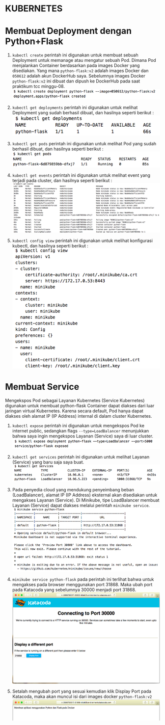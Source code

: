 # KUBERNETES

# Membuat Deployment dengan Python+Flask


1. `kubectl create` perintah ini digunakan untuk membuat sebuah Deployment untuk memanage atau mengatur sebuah Pod.
    Dimana Pod menjalankan Container berdasarkan pada images Docker yang disediakan. Yang mana `python-flask:v2` adalah images Docker dan `050612` adalah akun DockerHub saya. Sebelumnya images Docker `python-flask:v2` ini dibuat dan dipush ke DockerHub pada saat praktikum tcc minggu-08.
    ![](uas/1.png)

2. `kubectl get deployments` perintah ini digunakan untuk melihat Deployment yang sudah berhasil dibuat,
   dan hasilnya seperti berikut :
   ![](uas/2.png)

3. `kubectl get pods` perintah ini digunakan untuk melihat Pod yang sudah berhasil dibuat, dan hasilnya seperti berikut :
   ![](uas/3.png)

4. `kubectl get events` perintah ini digunakan untuk melihat event yang terjadi pada cluster,
   dan hasilnya seperti berikut :
   ![](uas/4.png)

5. `kubectl config view` perintah ini digunakan untuk melihat konfigurasi kubectl, dan hasilnya seperti berikut :
   ![](uas/5.png)

# Membuat Service

Mengekspos Pod sebagai Layanan Kubernetes (Service Kubernetes) digunakan untuk membuat python-flask Container dapat diakses dari luar jaringan virtual Kubernetes. Karena secara default, Pod hanya dapat diakses oleh alamat IP (IP Address) internal di dalam cluster Kubernetes.

1. `kubectl expose` perintah ini digunakan untuk mengekspos Pod ke internet public,
    sedangkan flags `--type=LoadBalancer` menunjukkan bahwa saya ingin mengekspos Layanan (Service) saya di luar cluster.
    ![](uas/6.png)

2. `kubectl get services` perintah ini digunakan untuk melihat Layanan (Service) yang baru saja saya buat.
   ![](uas/7.png)

3. Pada penyedia cloud yang mendukung penyeimbang beban (LoadBalancer),
   alamat IP (IP Address) eksternal akan disediakan untuk mengakses Layanan (Service). Di Minikube, tipe LoadBalancer membuat Layanan (Service) dapat diakses melalui perintah `minikube service`.
   ![](uas/8.png)

4. `minikube service python-flask` pada perintah ini terlihat bahwa untuk mengakses pada browser menggunakan port 31868.
    Maka ubah port pada Katacoda yang sebelumnya 30000 menjadi port 31868.
    ![](uas/9.png)

5.  Setalah mengubah port yang sesuai kemudian klik Display Port pada Katacoda,
    maka akan muncul isi dari images docker `python-flask:v2`
    ![](uas/10.png)

